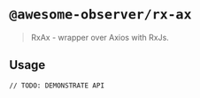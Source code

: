 # `@awesome-observer/rx-ax`

> RxAx - wrapper over Axios with RxJs.

## Usage

```
// TODO: DEMONSTRATE API
```
